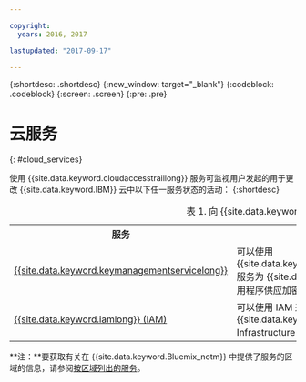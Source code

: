 ```yaml
---

copyright:
  years: 2016, 2017

lastupdated: "2017-09-17"

---
```


{:shortdesc: .shortdesc}
{:new_window: target="_blank"}
{:codeblock: .codeblock}
{:screen: .screen}
{:pre: .pre}


# 云服务
{: #cloud_services}

使用 {{site.data.keyword.cloudaccesstraillong}} 服务可监视用户发起的用于更改 {{site.data.keyword.IBM}} 云中以下任一服务状态的活动：
{:shortdesc}

<table>
  <caption>表 1. 向 {{site.data.keyword.cloudaccesstrailshort}} 发送事件的云服务的列表</caption>
  <tr>
    <th>服务</th>
	<th>描述</th>
	<th>监视云活动</th>
  </tr>
  <tr>
    <td><a href="/docs/services/keymgmt/index.html#getting-started-with-key-protect">{{site.data.keyword.keymanagementservicelong}}</a></td>
	<td>可以使用 {{site.data.keyword.keymanagementserviceshort}} 服务为 {{site.data.keyword.Bluemix_notm}} 中的应用程序供应加密密钥。</td>
	<td><a href="/docs/services/cloud-activity-tracker/svcs/kp_at.html#kp_at">使用 {{site.data.keyword.cloudaccesstrailshort}} 监视 {{site.data.keyword.keymanagementserviceshort}} 活动</a></td>
  </tr>
  <tr>
    <td><a href="/docs/iam/users_roles.html#userroles">{{site.data.keyword.iamlong}} (IAM)</a></td>
	<td>可以使用 IAM 来管理 {{site.data.keyword.Bluemix_notm}} Platform and Infrastructure 服务中的用户和角色。</td>
	<td></td>
  </tr>
</table>

**注：**要获取有关在 {{site.data.keyword.Bluemix_notm}} 中提供了服务的区域的信息，请参阅[按区域列出的服务](/docs/services/services_region.html#services_region)。




